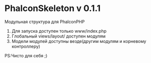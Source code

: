 PhalconSkeleton v 0.1.1
===============

Модульная структура для PhalconPHP

1. Для запуска доступен только www/index.php
2. Глобальный views/layout/ доступен модулям
3. Модели модулей доступны везде(другим модулям и корневому контроллеру)


PS:Чисто для себя ;)